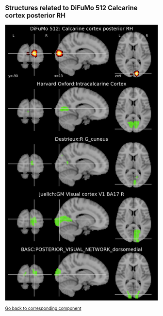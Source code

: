 


## Structures related to DiFuMo 512 Calcarine cortex posterior RH

![175](175.jpg "Structures related to DiFuMo 512 Calcarine cortex posterior RH")

[Go back to corresponding component](https://parietal-inria.github.io/DiFuMo/512/html/175.html)